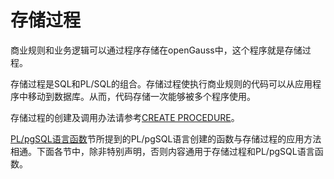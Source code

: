 # 存储过程<a name="ZH-CN_TOPIC_0245374600"></a>

商业规则和业务逻辑可以通过程序存储在openGauss中，这个程序就是存储过程。

存储过程是SQL和PL/SQL的组合。存储过程使执行商业规则的代码可以从应用程序中移动到数据库。从而，代码存储一次能够被多个程序使用。

存储过程的创建及调用办法请参考[CREATE PROCEDURE](CREATE-PROCEDURE.md)。

[PL/pgSQL语言函数](PL-pgSQL语言函数.md)节所提到的PL/pgSQL语言创建的函数与存储过程的应用方法相通。下面各节中，除非特别声明，否则内容通用于存储过程和PL/pgSQL语言函数。

